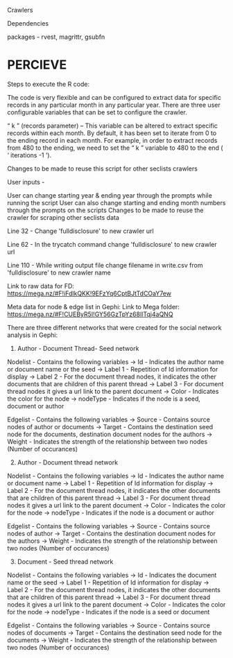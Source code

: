 Crawlers

Dependencies 

packages - rvest, magrittr, gsubfn

# PERCIEVE
Steps to execute the R code:

The code is very flexible and can be configured to extract data for specific records in any particular month in any particular year.
There are three user configurable variables that can be set to configure the crawler.

“ k ” (records parameter) – This variable can be altered to extract specific records within each month. By default, it has been set to iterate from 0 to the ending record in each month. For example, in order to extract records from 480 to the ending, we need to set the “ k ” variable to 480 to the end ( ‘ iterations -1 ’).

Changes to be made to reuse this script for other seclists crawlers

User inputs -

User can change starting year & ending year through the prompts while running the script
User can also change starting and ending month numbers through the prompts on the scripts
Changes to be made to reuse the crawler for scraping other seclists data

Line 32 - Change 'fulldisclosure' to new crawler url

Line 62 - In the trycatch command change 'fulldisclosure' to new crawler url

Line 110 - While writing output file change filename in write.csv from 'fulldisclosure' to new crawler name

Link to raw data for FD: https://mega.nz/#F!iFdlkQKK!9EFzYq6CptBJtTdCOaY7ew 


Meta data for node & edge list in Gephi:
Link to Mega folder: https://mega.nz/#F!CUEByR5I!GY56GzTpYz68IlTqj4aQNQ 

There are three different networks that were created for the social network analysis in Gephi:

1. Author - Document Thread- Seed network

Nodelist - Contains the following variables
    -> Id - Indicates the author name or document name or the seed 
    -> Label 1 - Repetition of Id information for display
    -> Label 2 - For the document thread nodes, it indicates the other documents that are children of this parent thread
    -> Label 3 - For document thread nodes it gives a url link to the parent document
    -> Color - Indicates the color for the node 
    -> nodeType - Indicates if the node is a seed, document or author
    
Edgelist - Contains the following variables
    -> Source - Contains source nodes of author or documents
    -> Target - Contains the destination seed node for the documents, destination document nodes for the authors
    -> Weight - Indicates the strength of the relationship between two nodes (Number of occurances)
  
2. Author - Document thread network


Nodelist - Contains the following variables
    -> Id - Indicates the author name or document name
    -> Label 1 - Repetition of Id information for display
    -> Label 2 - For the document thread nodes, it indicates the other documents that are children of this parent thread
    -> Label 3 - For document thread nodes it gives a url link to the parent document
    -> Color - Indicates the color for the node 
    -> nodeType - Indicates if the node is a document or author
    
Edgelist - Contains the following variables
    -> Source - Contains source nodes of author
    -> Target - Contains the destination document nodes for the authors
    -> Weight - Indicates the strength of the relationship between two nodes (Number of occurances)
    

3.   Document - Seed thread network

Nodelist - Contains the following variables
    -> Id - Indicates the document name or the seed 
    -> Label 1 - Repetition of Id information for display
    -> Label 2 - For the document thread nodes, it indicates the other documents that are children of this parent thread
    -> Label 3 - For document thread nodes it gives a url link to the parent document
    -> Color - Indicates the color for the node 
    -> nodeType - Indicates if the node is a seed or document
    
Edgelist - Contains the following variables
    -> Source - Contains source nodes of documents
    -> Target - Contains the destination seed node for the documents
    -> Weight - Indicates the strength of the relationship between two nodes (Number of occurances)
  
